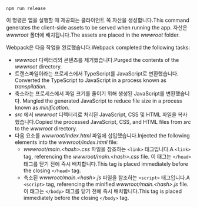 ```console
npm run release
```

<span data-ttu-id="2a1a0-101">이 명령은 앱을 실행할 때 제공되는 클라이언트 쪽 자산을 생성합니다.</span><span class="sxs-lookup"><span data-stu-id="2a1a0-101">This command generates the client-side assets to be served when running the app.</span></span> <span data-ttu-id="2a1a0-102">자산은 *wwwroot* 폴더에 배치됩니다.</span><span class="sxs-lookup"><span data-stu-id="2a1a0-102">The assets are placed in the *wwwroot* folder.</span></span>

<span data-ttu-id="2a1a0-103">Webpack은 다음 작업을 완료했습니다.</span><span class="sxs-lookup"><span data-stu-id="2a1a0-103">Webpack completed the following tasks:</span></span>

* <span data-ttu-id="2a1a0-104">*wwwroot* 디렉터리의 콘텐츠를 제거했습니다.</span><span class="sxs-lookup"><span data-stu-id="2a1a0-104">Purged the contents of the *wwwroot* directory.</span></span>
* <span data-ttu-id="2a1a0-105">트랜스파일이라는 프로세스에서 TypeScript를 JavaScript로 변환했습니다. </span><span class="sxs-lookup"><span data-stu-id="2a1a0-105">Converted the TypeScript to JavaScript in a process known as *transpilation*.</span></span>
* <span data-ttu-id="2a1a0-106">축소라는 프로세스에서 파일 크기를 줄이기 위해 생성된 JavaScript를 변환했습니다. </span><span class="sxs-lookup"><span data-stu-id="2a1a0-106">Mangled the generated JavaScript to reduce file size in a process known as *minification*.</span></span>
* <span data-ttu-id="2a1a0-107">*src* 에서 *wwwroot* 디렉터리로 처리된 JavaScript, CSS 및 HTML 파일을 복사했습니다.</span><span class="sxs-lookup"><span data-stu-id="2a1a0-107">Copied the processed JavaScript, CSS, and HTML files from *src* to the *wwwroot* directory.</span></span>
* <span data-ttu-id="2a1a0-108">다음 요소를 *wwwroot/index.html* 파일에 삽입했습니다.</span><span class="sxs-lookup"><span data-stu-id="2a1a0-108">Injected the following elements into the *wwwroot/index.html* file:</span></span>
  * <span data-ttu-id="2a1a0-109">*wwwroot/main.\<hash\>.css* 파일을 참조하는 `<link>` 태그입니다.</span><span class="sxs-lookup"><span data-stu-id="2a1a0-109">A `<link>` tag, referencing the *wwwroot/main.\<hash\>.css* file.</span></span> <span data-ttu-id="2a1a0-110">이 태그는 `</head>` 태그를 닫기 전에 즉시 배치합니다.</span><span class="sxs-lookup"><span data-stu-id="2a1a0-110">This tag is placed immediately before the closing `</head>` tag.</span></span>
  * <span data-ttu-id="2a1a0-111">축소된 *wwwroot/main.\<hash\>.js* 파일을 참조하는 `<script>` 태그입니다.</span><span class="sxs-lookup"><span data-stu-id="2a1a0-111">A `<script>` tag, referencing the minified *wwwroot/main.\<hash\>.js* file.</span></span> <span data-ttu-id="2a1a0-112">이 태그는 `</body>` 태그를 닫기 전에 즉시 배치합니다.</span><span class="sxs-lookup"><span data-stu-id="2a1a0-112">This tag is placed immediately before the closing `</body>` tag.</span></span>